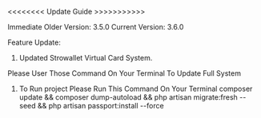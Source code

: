 <<<<<<<< Update Guide >>>>>>>>>>>

Immediate Older Version: 3.5.0
Current Version: 3.6.0

Feature Update:
1. Updated Strowallet Virtual Card System.



Please User Those Command On Your Terminal To Update Full System

1. To Run project Please Run This Command On Your Terminal
    composer update && composer dump-autoload  && php artisan migrate:fresh --seed && php artisan passport:install --force

